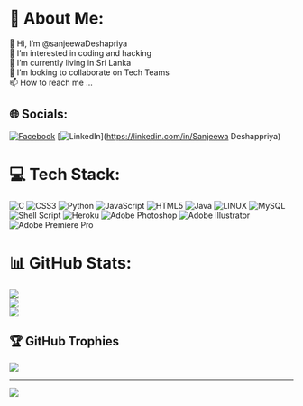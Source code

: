 # 💫 About Me:
👋 Hi, I’m @sanjeewaDeshapriya<br>👀 I’m interested in coding and hacking <br>🌱 I’m currently living in Sri Lanka<br>💞️ I’m looking to collaborate on Tech Teams<br>📫 How to reach me ... 


## 🌐 Socials:
[![Facebook](https://img.shields.io/badge/Facebook-%231877F2.svg?logo=Facebook&logoColor=white)](https://facebook.com/Dilshan_Sanjeewa_Deshappriya) [![LinkedIn](https://img.shields.io/badge/LinkedIn-%230077B5.svg?logo=linkedin&logoColor=white)](https://linkedin.com/in/Sanjeewa Deshappriya) 

# 💻 Tech Stack:
![C](https://img.shields.io/badge/c-%2300599C.svg?style=for-the-badge&logo=c&logoColor=white) ![CSS3](https://img.shields.io/badge/css3-%231572B6.svg?style=for-the-badge&logo=css3&logoColor=white) ![Python](https://img.shields.io/badge/python-3670A0?style=for-the-badge&logo=python&logoColor=ffdd54) ![JavaScript](https://img.shields.io/badge/javascript-%23323330.svg?style=for-the-badge&logo=javascript&logoColor=%23F7DF1E) ![HTML5](https://img.shields.io/badge/html5-%23E34F26.svg?style=for-the-badge&logo=html5&logoColor=white) ![Java](https://img.shields.io/badge/java-%23ED8B00.svg?style=for-the-badge&logo=java&logoColor=white) ![LINUX](https://img.shields.io/badge/Linux-FCC624?style=for-the-badge&logo=linux&logoColor=black) ![MySQL](https://img.shields.io/badge/mysql-%2300f.svg?style=for-the-badge&logo=mysql&logoColor=white) ![Shell Script](https://img.shields.io/badge/shell_script-%23121011.svg?style=for-the-badge&logo=gnu-bash&logoColor=white) ![Heroku](https://img.shields.io/badge/heroku-%23430098.svg?style=for-the-badge&logo=heroku&logoColor=white) ![Adobe Photoshop](https://img.shields.io/badge/adobephotoshop-%2331A8FF.svg?style=for-the-badge&logo=adobephotoshop&logoColor=white) ![Adobe Illustrator](https://img.shields.io/badge/adobeillustrator-%23FF9A00.svg?style=for-the-badge&logo=adobeillustrator&logoColor=white) ![Adobe Premiere Pro](https://img.shields.io/badge/Adobe%20Premiere%20Pro-9999FF.svg?style=for-the-badge&logo=Adobe%20Premiere%20Pro&logoColor=white)
# 📊 GitHub Stats:
![](https://github-readme-stats.vercel.app/api?username=sanjeewaDeshapriya&theme=dark&hide_border=true&include_all_commits=false&count_private=false)<br/>
![](https://github-readme-streak-stats.herokuapp.com/?user=sanjeewaDeshapriya&theme=dark&hide_border=true)<br/>
![](https://github-readme-stats.vercel.app/api/top-langs/?username=sanjeewaDeshapriya&theme=dark&hide_border=true&include_all_commits=false&count_private=false&layout=compact)

## 🏆 GitHub Trophies
![](https://github-profile-trophy.vercel.app/?username=sanjeewaDeshapriya&theme=chalk&no-frame=false&no-bg=true&margin-w=4)

---
[![](https://visitcount.itsvg.in/api?id=sanjeewaDeshapriya&icon=0&color=0)](https://visitcount.itsvg.in)


<!---
sanjeewaDeshapriya/sanjeewaDeshapriya is a ✨ special ✨ repository because its `README.md` (this file) appears on your GitHub profile.
You can click the Preview link to take a look at your changes.
--->
